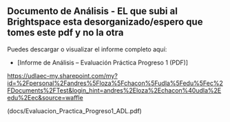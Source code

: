 ## Documento de Análisis - EL que subi al Brightspace esta desorganizado/espero que tomes este pdf y no la otra

Puedes descargar o visualizar el informe completo aquí:

- [Informe de Análisis – Evaluación Práctica Progreso 1 (PDF)]

https://udlaec-my.sharepoint.com/my?id=%2Fpersonal%2Fandres%5Floza%5Fchacon%5Fudla%5Fedu%5Fec%2FDocuments%2FTest&login_hint=andres%2Eloza%2Echacon%40udla%2Eedu%2Eec&source=waffle

(docs/Evaluacion_Practica_Progreso1_ADL.pdf)
